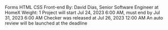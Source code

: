 Forms
HTML
CSS
Front-end
 By: David Dias, Senior Software Engineer at HomeX
 Weight: 1
 Project will start Jul 24, 2023 6:00 AM, must end by Jul 31, 2023 6:00 AM
 Checker was released at Jul 26, 2023 12:00 AM
 An auto review will be launched at the deadline
